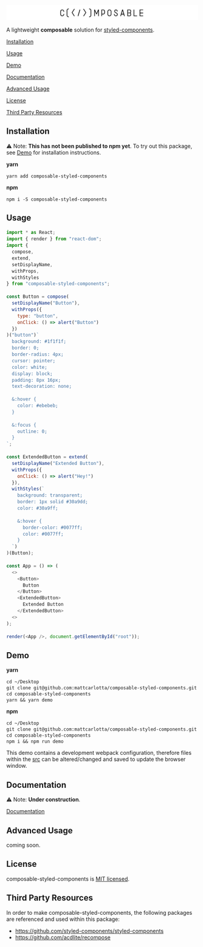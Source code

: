 ![composableLogo.png](https://raw.githubusercontent.com/mattcarlotta/composable-styled-components/master/docs/composableLogo.png)

A lightweight **composable** solution for [styled-components](https://github.com/styled-components/styled-components).

[Installation](#installation)

[Usage](#usage)

[Demo](#demo)

[Documentation](#documentation)

[Advanced Usage](#advanced-usage)

[License](#license)

[Third Party Resources](#third-party-resources)

## Installation

⚠️ Note: **This has not been published to npm yet**. To try out this package, see [Demo](#demo) for installation instructions.

**yarn**
```
yarn add composable-styled-components
```

**npm**
```
npm i -S composable-styled-components
```


## Usage

```js
import * as React;
import { render } from "react-dom";
import { 
  compose, 
  extend,
  setDisplayName, 
  withProps, 
  withStyles 
} from "composable-styled-components";

const Button = compose(
  setDisplayName("Button"),
  withProps({
    type: "button",
    onClick: () => alert("Button")
  })
)("button")`
  background: #1f1f1f;
  border: 0;
  border-radius: 4px;
  cursor: pointer;
  color: white;
  display: block;
  padding: 8px 16px;
  text-decoration: none;

  &:hover {
    color: #ebebeb;
  }

  &:focus {
    outline: 0;
  }
`;

const ExtendedButton = extend(
  setDisplayName("Extended Button"),
  withProps({ 
    onClick: () => alert("Hey!") 
  }),
  withStyles(`
    background: transparent;
    border: 1px solid #30a9dd; 
    color: #30a9ff; 
    
    &:hover { 
      border-color: #0077ff; 
      color: #0077ff; 
    }
  `)
)(Button);

const App = () => (
  <>
    <Button>
      Button
    </Button>
    <ExtendedButton>
      Extended Button
    </ExtendedButton>
  <>
);

render(<App />, document.getElementById("root"));
```

## Demo

**yarn**
```
cd ~/Desktop
git clone git@github.com:mattcarlotta/composable-styled-components.git
cd composable-styled-components
yarn && yarn demo
```

**npm**
```
cd ~/Desktop
git clone git@github.com:mattcarlotta/composable-styled-components.git
cd composable-styled-components
npm i && npm run demo
```

This demo contains a development webpack configuration, therefore files within the [src](src) can be altered/changed and saved to update the browser window.

## Documentation

⚠️ Note: **Under construction**.

[Documentation](https://mattcarlotta.github.io/composable-styled-components/)


## Advanced Usage

coming soon.

## License

composable-styled-components is [MIT licensed](LICENSE).

## Third Party Resources

In order to make composable-styled-components, the following packages are referenced and used within this package:

- https://github.com/styled-components/styled-components
- https://github.com/acdlite/recompose
